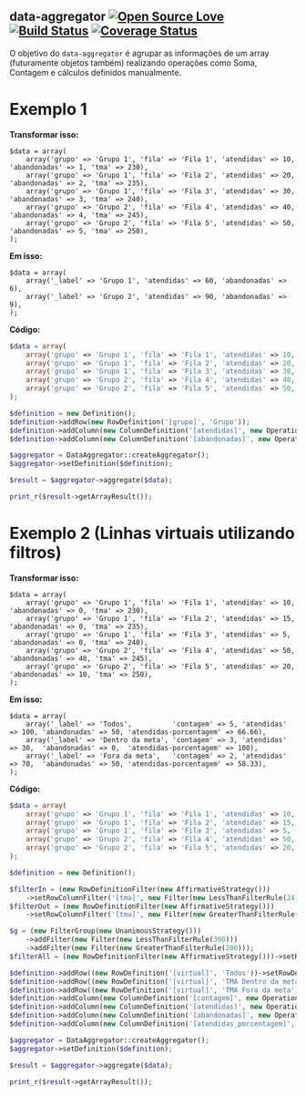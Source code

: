 data-aggregator [![Open Source Love](https://badges.frapsoft.com/os/v2/open-source.svg?v=103)](https://github.com/ellerbrock/open-source-badge/) [![Build Status](https://api.travis-ci.org/brunohanai/data-aggregator.svg?branch=master)](https://travis-ci.org/brunohanai/data-aggregator) [![Coverage Status](https://coveralls.io/repos/github/brunohanai/data-aggregator/badge.svg?branch=master)](https://coveralls.io/github/brunohanai/data-aggregator?branch=master)     
---

O objetivo do `data-aggregator` é agrupar as informações de um array (futuramente objetos também) realizando
operações como Soma, Contagem e cálculos definidos manualmente.

# Exemplo 1

**Transformar isso:**

```
$data = array(
    array('grupo' => 'Grupo 1', 'fila' => 'Fila 1', 'atendidas' => 10, 'abandonadas' => 1, 'tma' => 230),
    array('grupo' => 'Grupo 1', 'fila' => 'Fila 2', 'atendidas' => 20, 'abandonadas' => 2, 'tma' => 235),
    array('grupo' => 'Grupo 1', 'fila' => 'Fila 3', 'atendidas' => 30, 'abandonadas' => 3, 'tma' => 240),
    array('grupo' => 'Grupo 2', 'fila' => 'Fila 4', 'atendidas' => 40, 'abandonadas' => 4, 'tma' => 245),
    array('grupo' => 'Grupo 2', 'fila' => 'Fila 5', 'atendidas' => 50, 'abandonadas' => 5, 'tma' => 250),
);
```

**Em isso:**

```
$data = array(
    array('_label' => 'Grupo 1', 'atendidas' => 60, 'abandonadas' => 6),
    array('_label' => 'Grupo 2', 'atendidas' => 90, 'abandonadas' => 9),
);
```

**Código:**

```php
$data = array(
    array('grupo' => 'Grupo 1', 'fila' => 'Fila 1', 'atendidas' => 10, 'abandonadas' => 1, 'tma' => 230),
    array('grupo' => 'Grupo 1', 'fila' => 'Fila 2', 'atendidas' => 20, 'abandonadas' => 2, 'tma' => 235),
    array('grupo' => 'Grupo 1', 'fila' => 'Fila 3', 'atendidas' => 30, 'abandonadas' => 3, 'tma' => 240),
    array('grupo' => 'Grupo 2', 'fila' => 'Fila 4', 'atendidas' => 40, 'abandonadas' => 4, 'tma' => 245),
    array('grupo' => 'Grupo 2', 'fila' => 'Fila 5', 'atendidas' => 50, 'abandonadas' => 5, 'tma' => 250),
);

$definition = new Definition();
$definition->addRow(new RowDefinition('[grupo]', 'Grupo'));
$definition->addColumn(new ColumnDefinition('[atendidas]', new OperationSum()));
$definition->addColumn(new ColumnDefinition('[abandonadas]', new OperationSum()));

$aggregator = DataAggregator::createAggregator();
$aggregator->setDefinition($definition);

$result = $aggregator->aggregate($data);

print_r($result->getArrayResult());
```

# Exemplo 2 (Linhas virtuais utilizando filtros)

**Transformar isso:**

```
$data = array(
    array('grupo' => 'Grupo 1', 'fila' => 'Fila 1', 'atendidas' => 10, 'abandonadas' => 0, 'tma' => 230),
    array('grupo' => 'Grupo 1', 'fila' => 'Fila 2', 'atendidas' => 15, 'abandonadas' => 0, 'tma' => 235),
    array('grupo' => 'Grupo 1', 'fila' => 'Fila 3', 'atendidas' => 5, 'abandonadas' => 0, 'tma' => 240),
    array('grupo' => 'Grupo 2', 'fila' => 'Fila 4', 'atendidas' => 50, 'abandonadas' => 40, 'tma' => 245),
    array('grupo' => 'Grupo 2', 'fila' => 'Fila 5', 'atendidas' => 20, 'abandonadas' => 10, 'tma' => 250),
);
```
**Em isso:**

```
$data = array(
    array('_label' => 'Todos',          'contagem' => 5, 'atendidas' => 100, 'abandonadas' => 50, 'atendidas-porcentagem' => 66.66),
    array('_label' => 'Dentro da meta', 'contagem' => 3, 'atendidas' => 30,  'abandonadas' => 0,  'atendidas-porcentagem' => 100),
    array('_label' => 'Fora da meta',   'contagem' => 2, 'atendidas' => 70,  'abandonadas' => 50, 'atendidas-porcentagem' => 58.33),
);
```

**Código:**

```php
$data = array(
    array('grupo' => 'Grupo 1', 'fila' => 'Fila 1', 'atendidas' => 10, 'abandonadas' => 0, 'tma' => 230),
    array('grupo' => 'Grupo 1', 'fila' => 'Fila 2', 'atendidas' => 15, 'abandonadas' => 0, 'tma' => 235),
    array('grupo' => 'Grupo 1', 'fila' => 'Fila 3', 'atendidas' => 5, 'abandonadas' => 0, 'tma' => 240),
    array('grupo' => 'Grupo 2', 'fila' => 'Fila 4', 'atendidas' => 50, 'abandonadas' => 40, 'tma' => 245),
    array('grupo' => 'Grupo 2', 'fila' => 'Fila 5', 'atendidas' => 20, 'abandonadas' => 10, 'tma' => 250),
);

$definition = new Definition();

$filterIn = (new RowDefinitionFilter(new AffirmativeStrategy()))
    ->setRowColumnFilter('[tma]', new Filter(new LessThanFilterRule(241)));
$filterOut = (new RowDefinitionFilter(new AffirmativeStrategy()))
    ->setRowColumnFilter('[tma]', new Filter(new GreaterThanFilterRule(240)));

$g = (new FilterGroup(new UnanimousStrategy()))
    ->addFilter(new Filter(new LessThanFilterRule(300)))
    ->addFilter(new Filter(new GreaterThanFilterRule(200)));
$filterAll = (new RowDefinitionFilter(new AffirmativeStrategy()))->setRowColumnFilter('[tma]', $g);

$definition->addRow((new RowDefinition('[virtual]', 'Todos'))->setRowDefinitionFilter($filterAll));
$definition->addRow((new RowDefinition('[virtual]', 'TMA Dentro da meta'))->setRowDefinitionFilter($filterIn));
$definition->addRow((new RowDefinition('[virtual]', 'TMA Fora da meta'))->setRowDefinitionFilter($filterOut));
$definition->addColumn(new ColumnDefinition('[contagem]', new OperationIncrement()));
$definition->addColumn(new ColumnDefinition('[atendidas]', new OperationSum()));
$definition->addColumn(new ColumnDefinition('[abandonadas]', new OperationSum()));
$definition->addColumn(new ColumnDefinition('[atendidas_porcentagem]', new OperationManualCalc('[atendidas] / ([atendidas] + [abandonadas]) * 100')));

$aggregator = DataAggregator::createAggregator();
$aggregator->setDefinition($definition);

$result = $aggregator->aggregate($data);

print_r($result->getArrayResult());
```